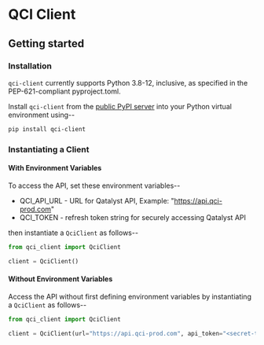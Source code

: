 # QCI Client

## Getting started

### Installation

`qci-client` currently supports Python 3.8-12, inclusive, as specified in the
PEP-621-compliant pyproject.toml.

Install `qci-client` from the [public PyPI server](https://pypi.org/)
into your Python virtual environment using--

```bash
pip install qci-client
```

### Instantiating a Client

#### With Environment Variables

To access the API, set these environment variables--

<!-- markdown-link-check-disable-next-line -->
- QCI_API_URL - URL for Qatalyst API, Example: "https://api.qci-prod.com"
- QCI_TOKEN - refresh token string for securely accessing Qatalyst API

then instantiate a `QciClient` as follows--

```python
from qci_client import QciClient

client = QciClient()
```

#### Without Environment Variables

Access the API without first defining environment variables by instantiating a
`QciClient` as follows--

```python
from qci_client import QciClient

client = QciClient(url="https://api.qci-prod.com", api_token="<secret-token>")
```
